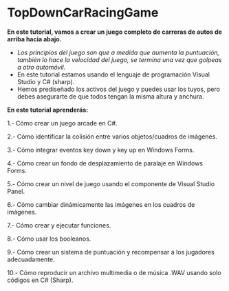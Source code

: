 # TopDownCarRacingGame

**En este tutorial, vamos a crear un juego completo de carreras de autos de arriba hacia abajo.** 

- _Los principios del juego son que a medida que aumenta la puntuación, también lo hace la velocidad del juego, se termina una vez que golpeas a otro automóvil._
- En este tutorial estamos usando el lenguaje de programación Visual Studio y C# (sharp).
- Hemos prediseñado los activos del juego y puedes usar los tuyos, pero debes asegurarte de que todos tengan la misma altura y anchura.

**En este tutorial aprenderás:**

1.- Cómo crear un juego arcade en C#.

2.- Cómo identificar la colisión entre varios objetos/cuadros de imágenes.

3.- Cómo integrar eventos key down y key up en Windows Forms.

4.- Cómo crear un fondo de desplazamiento de paralaje en Windows Forms.

5.- Cómo crear un nivel de juego usando el componente de Visual Studio Panel.

6.- Cómo cambiar dinámicamente las imágenes en los cuadros de imágenes.

7.- Cómo crear y ejecutar funciones.

8.- Cómo usar los booleanos.

9.- Cómo crear un sistema de puntuación y recompensar a los jugadores adecuadamente.

10.- Cómo reproducir un archivo multimedia o de música .WAV usando solo códigos en C# (Sharp).
